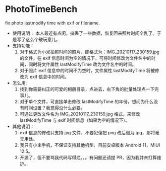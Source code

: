 # PhotoTimeBench
fix photo lastmodify time with exif or filename.

* 使用说明：
      本人最近有点闲，搞丢了一些数据，恢复回来照片时间全乱了。于是写了这么个破玩意儿。
* 支持功能：
  1. 对于格式为小米拍照时间的照片，即格式为：IMG_20210117_230159.jpg 的文件，在 exif 信息时间为空的情况下，可将时间修改为文件名中的时间，同时将文件属性 lastModifyTime 改为文件名中的时间。    
  2. 对于照片 exif 信息中的时间不为空时，文件属性 lastModifyTime 将被修改为 exif 信息中的时间。
* 怎么用:
  1. 找到你需要纠正的可爱的相册目录，点进去，右下角的批量处理点一下完事儿。
  2. 对于单个文件，可直接单击修改 lastModifyTime 的年份，想问为什么没有时间设置？我觉得没什么必要。    
  3. 可通过更改文件名为 IMG_20210117_230159.jpg 格式，来修改 lastModifyTime 与 exif 时间信息（如果为空的情况下）。
* 其他说明：
  1. exif 信息的修改只支持 jpg 文件，不要犯傻把 png 改后缀为 jpg，那将毫无用处。
  2. 我只有小米手机，不保证支持其他机型，目前安卓版本 Android 11，MIUI 12.5。
  3. 开源了，但不要骂我代码写得烂。。。有问题还请提 PR，因为我并未打算维护。